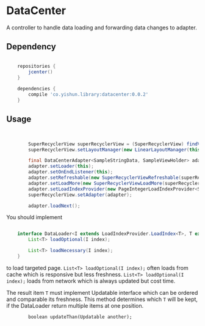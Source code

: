 # DataCenter

A controller to handle data loading and forwarding data changes to adapter.


## Dependency

```gradle

    repositories {
        jcenter()
    }
    
    dependencies {
        compile 'co.yishun.library:datacenter:0.0.2'
    }


```

## Usage

```java


        SuperRecyclerView superRecyclerView = (SuperRecyclerView) findViewById(R.id.superRecyclerView);
        superRecyclerView.setLayoutManager(new LinearLayoutManager(this));

        final DataCenterAdapter<SampleStringData, SampleViewHolder> adapter = new SampleDataCenterAdapter(this);
        adapter.setLoader(this);
        adapter.setOnEndListener(this);
        adapter.setRefreshable(new SuperRecyclerViewRefreshable(superRecyclerView));
        adapter.setLoadMore(new SuperRecyclerViewLoadMore(superRecyclerView));
        adapter.setLoadIndexProvider(new PageIntegerLoadIndexProvider<SampleStringData>());
        superRecyclerView.setAdapter(adapter);

        adapter.loadNext();

```

You should implement 

```java

    interface DataLoader<I extends LoadIndexProvider.LoadIndex<T>, T extends Updatable> {
        List<T> loadOptional(I index);

        List<T> loadNecessary(I index);
    }
```

to load targeted page. ```List<T> loadOptional(I index);``` often loads from cache which is 
responsive but less freshness. ```List<T> loadOptional(I index);``` loads from network which is 
always updated but cost time.
    
    
The result item ```T``` must implement Updatable interface which can be ordered and comparable its freshness. 
This method determines which ```T``` will be kept, if the DataLoader return multiple items at one position.

```
        boolean updateThan(Updatable another);
```


